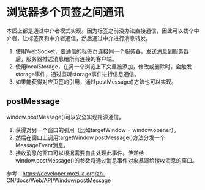 # 浏览器多个页签之间通讯

本质上都是通过中介者模式实现。因为标签之前没办法直接通信，因此可以找个中介者，让标签页和中介者通信，然后通过中介进行消息转发。

1. 使用WebSocket，要通信的标签页连接同一个服务器，发送消息到服务器后，服务器推送消息给所有连接的客户端。
2. 使用localStorage，在另一个浏览上下文里被添加，修改或删除时，会触发storage事件，通过监听storage事件进行信息通信。
3. 如果能获得对应页签的引用，通过postMessage()方法也可以实现。


## postMessage

window.postMessage()可以安全实现跨源通信。

1. 获得对另一个窗口的引用（比如targetWindow = window.opener）。
2. 然后在窗口上调用targetWindow.postMessage()方法分发一个MessageEvent消息。
3. 接收消息的窗口可以根据需要自由处理此事件。传递给window.postMessage()的参数将通过消息事件对象暴漏给接收消息的窗口。

参考：https://developer.mozilla.org/zh-CN/docs/Web/API/Window/postMessage
